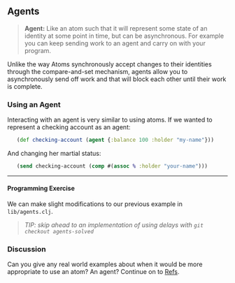 ## Agents

> **Agent:** Like an atom such that it will represent some state of an identity at some point in time, but can be asynchronous. For example you can keep sending work to an agent and carry on with your program.

Unlike the way Atoms synchronously accept changes to their identities through the compare-and-set mechanism, agents allow you to asynchronously send off work and that will block each other until their work is complete.

### Using an Agent

Interacting with an agent is very similar to using atoms. If we wanted to represent a checking account as an agent:

~~~clojure
   (def checking-account (agent {:balance 100 :holder "my-name"}))
~~~

And changing her martial status:

~~~clojure
   (send checking-account (comp #(assoc % :holder "your-name")))
~~~

***

#### Programming Exercise

We can make slight modifications to our previous example in `lib/agents.clj`.

> _TIP: skip ahead to an implementation of using delays with `git checkout agents-solved`_

### Discussion

Can you give any real world examples about when it would be more appropriate to use an atom? An agent? Continue on to [Refs](Refs.md).
